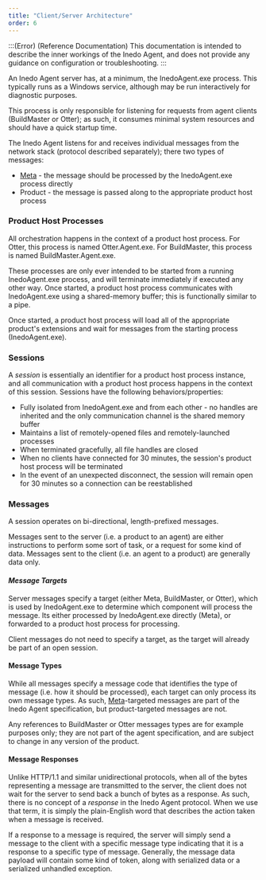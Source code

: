 ```yaml
---
title: "Client/Server Architecture"
order: 6
---
```


:::(Error) (Reference Documentation)
This documentation is intended to describe the inner workings of the Inedo Agent, and does not provide any guidance on configuration or troubleshooting.
:::


An Inedo Agent server has, at a minimum, the InedoAgent.exe process. This typically runs as a Windows service, although may be run interactively for diagnostic purposes.


This process is only responsible for listening for requests from agent clients (BuildMaster or Otter); as such, it consumes minimal system resources and should have a quick startup time.

The Inedo Agent listens for and receives individual messages from the network stack (protocol described separately); there two types of messages:

- [Meta](/docs/inedo-agent/internal-architecture/inedoagent-server-architecture-message-formats1) - the message should be processed by the InedoAgent.exe process directly
- Product - the message is passed along to the appropriate product host process

### Product Host Processes 

All orchestration happens in the context of a product host process. For Otter, this process is named Otter.Agent.exe. For BuildMaster, this process is named BuildMaster.Agent.exe.

These processes are only ever intended to be started from a running InedoAgent.exe process, and will terminate immediately if executed any other way. Once started, a product host process communicates with InedoAgent.exe using a shared-memory buffer; this is functionally similar to a pipe.

Once started, a product host process will load all of the appropriate product's extensions and wait for messages from the starting process (InedoAgent.exe).

### Sessions 

A *session* is essentially an identifier for a product host process instance, and all communication with a product
host process happens in the context of this session. Sessions have the following behaviors/properties:

- Fully isolated from InedoAgent.exe and from each other - no handles are inherited and the only communication channel is the shared memory buffer
- Maintains a list of remotely-opened files and remotely-launched processes
- When terminated gracefully, all file handles are closed
- When no clients have connected for 30 minutes, the session's product host process will be terminated
- In the event of an unexpected disconnect, the session will remain open for 30 minutes so a connection can be reestablished

### Messages 

A session operates on bi-directional, length-prefixed messages.

Messages sent to the server (i.e. a product to an agent) are either instructions to perform some sort of task, or a request for some kind of data. Messages sent to the client (i.e. an agent to a product) are generally data only.

#### *Message Targets* 

Server messages specify a target (either Meta, BuildMaster, or Otter), which is used by InedoAgent.exe to determine which component will process the message. Its either processed by InedoAgent.exe directly (Meta), or forwarded to a product host process for processing.

Client messages do not need to specify a target, as the target will already be part of an open session.

#### Message Types 

While all messages specify a message code that identifies the type of message (i.e. how it should be processed), each target can only process its own message types. As such, [Meta](/docs/inedo-agent/internal-architecture/inedoagent-server-architecture-message-formats1#meta)-targeted messages are part of the Inedo Agent specification, but product-targeted messages are not.

Any references to BuildMaster or Otter messages types are for example purposes only; they are not part of the agent specification, and are subject to change in any version of the product.

#### Message Responses 

Unlike HTTP/1.1 and similar unidirectional protocols, when all of the bytes representing a message are transmitted to the server, the client does not wait for the server to send back a bunch of bytes as a response. As such, there is no concept of a *response* in the Inedo Agent protocol. When we use that term, it is simply the plain-English word that describes the action taken when a message is received.

If a response to a message is required, the server will simply send a message to the client with a specific message type indicating that it is a response to a specific type of message. Generally, the message data payload will contain some kind of token, along with serialized data or a serialized unhandled exception.